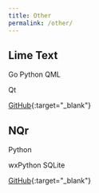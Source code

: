 ```yaml
---
title: Other
permalink: /other/
---
```

## Lime Text

<span class="tag tag--lang">Go</span> <span class="tag tag--lang">Python</span> <span class="tag tag--lang">QML</span>

<span class="tag tag--framework">Qt</span>

[GitHub](https://github.com/limetext){:target="_blank"}


## NQr

<span class="tag tag--lang">Python</span>

<span class="tag tag--framework">wxPython</span> <span class="tag tag--framework">SQLite</span>

[GitHub](https://github.com/erbridge/NQr){:target="_blank"}

